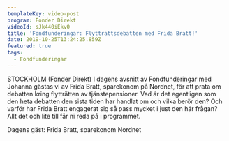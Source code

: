 ```yaml
---
templateKey: video-post
program: Fonder Direkt
videoId: sJk440iEkv0
title: 'Fondfunderingar: Flytträttsdebatten med Frida Bratt!'
date: 2019-10-25T13:24:25.859Z
featured: true
tags:
  - Fondfunderingar
---
```

STOCKHOLM (Fonder Direkt) I dagens avsnitt av Fondfunderingar med Johanna gästas vi av Frida Bratt, sparekonom på Nordnet, för att prata om debatten kring flytträtten av tjänstepensioner. Vad är det egentligen som den heta debatten den sista tiden har handlat om och vilka berör den? Och varför har Frida Bratt engagerat sig så pass mycket i just den här frågan? Allt det och lite till får ni reda på i programmet.



Dagens gäst: Frida Bratt, sparekonom Nordnet
